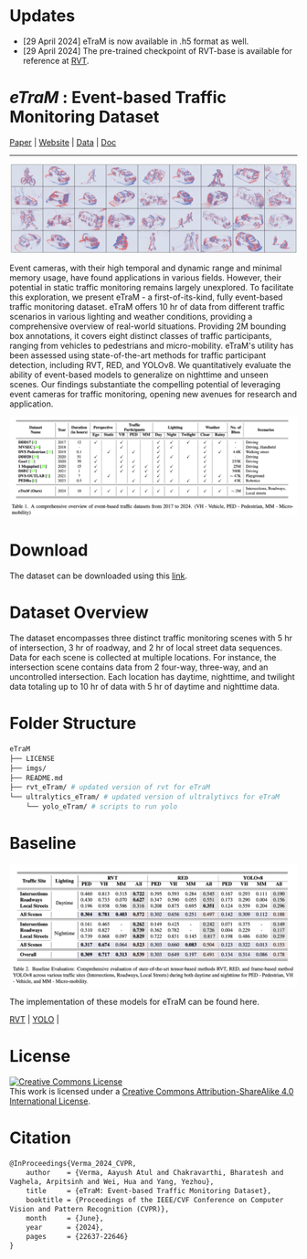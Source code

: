 # Updates
- [29 April 2024] eTraM is now available in .h5 format as well.
- [29 April 2024] The pre-trained checkpoint of RVT-base is available for reference at [RVT](./rvt_eTram/README.md#pre-trained-checkpoint).

# *eTraM* : Event-based Traffic Monitoring Dataset 

<div>
<a href="https://openaccess.thecvf.com/content/CVPR2024/html/Verma_eTraM_Event-based_Traffic_Monitoring_Dataset_CVPR_2024_paper.html"> Paper</a> |
<a href="https://eventbasedvision.github.io/eTraM
/">Website</a> |
<a href="https://docs.google.com/forms/d/e/1FAIpQLSfH2LI5oqWWfose-pBC3dsbaAMvRQuv0BI93njV_5wQjYx83w/viewform">Data</a> |
<a href="https://eventbasedvision.github.io/eTraM/docs/eTraM%20Dataset%20Documentation.pdf" target="_blank">Doc </a>
</div>
<hr>
<img src="./imgs/teaserImage.png"/>

Event cameras, with their high temporal and dynamic range and minimal memory usage, have found applications in various fields. However, their potential in static traffic monitoring remains largely unexplored. To facilitate this exploration, we present eTraM - a first-of-its-kind, fully event-based traffic monitoring dataset. eTraM offers 10 hr of data from different traffic scenarios in various lighting and weather conditions, providing a comprehensive overview of real-world situations. Providing 2M bounding box annotations, it covers eight distinct classes of traffic participants, ranging from vehicles to pedestrians and micro-mobility. eTraM's utility has been assessed using state-of-the-art methods for traffic participant detection, including RVT, RED, and YOLOv8. We quantitatively evaluate the ability of event-based models to generalize on nighttime and unseen scenes. Our findings substantiate the compelling potential of leveraging event cameras for traffic monitoring, opening new avenues for research and application.

<img src="./imgs/Related_Dataset_Table.png"/>

# Download 

The dataset can be downloaded using this [link](https://docs.google.com/forms/d/e/1FAIpQLSfH2LI5oqWWfose-pBC3dsbaAMvRQuv0BI93njV_5wQjYx83w/viewform).


# Dataset Overview

The dataset encompasses three distinct traffic monitoring scenes with 5 hr of intersection, 3 hr of roadway, and 2 hr of local street data sequences. Data for each scene is collected at multiple locations. For instance, the intersection scene contains data from 2 four-way, three-way, and an uncontrolled intersection. Each location has daytime, nighttime, and twilight data totaling up to 10 hr of data with 5 hr of daytime and nighttime data.

# Folder Structure
```sh
eTraM
├── LICENSE
├── imgs/
├── README.md
├── rvt_eTram/ # updated version of rvt for eTraM
└── ultralytics_eTram/ # updated version of ultralytivcs for eTraM
    └── yolo_eTram/ # scripts to run yolo
```

# Baseline

<img src="./imgs/Baseline_Results.png"> </img>

The implementation of these models for eTraM can be found here.

[RVT](./rvt_eTram/) |
[YOLO](./ultralytics_eTram/yolo_eTram/) | 

# License

<a rel="license" href="http://creativecommons.org/licenses/by-sa/4.0/"><img alt="Creative Commons License" style="border-width:0" src="https://i.creativecommons.org/l/by-sa/4.0/88x31.png" /></a><br />This work is licensed under a <a rel="license" href="http://creativecommons.org/licenses/by-sa/4.0/">Creative Commons Attribution-ShareAlike 4.0 International License</a>.

# Citation

```
@InProceedings{Verma_2024_CVPR,
    author    = {Verma, Aayush Atul and Chakravarthi, Bharatesh and Vaghela, Arpitsinh and Wei, Hua and Yang, Yezhou},
    title     = {eTraM: Event-based Traffic Monitoring Dataset},
    booktitle = {Proceedings of the IEEE/CVF Conference on Computer Vision and Pattern Recognition (CVPR)},
    month     = {June},
    year      = {2024},
    pages     = {22637-22646}
}
  ```
